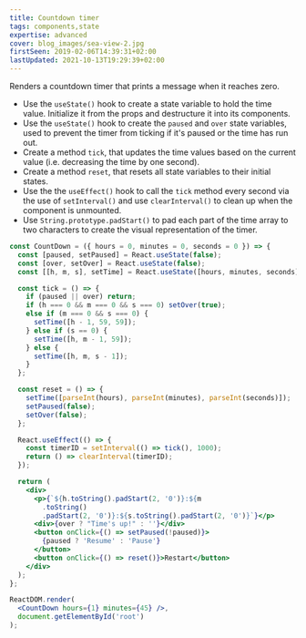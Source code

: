 ```yaml
---
title: Countdown timer
tags: components,state
expertise: advanced
cover: blog_images/sea-view-2.jpg
firstSeen: 2019-02-06T14:39:31+02:00
lastUpdated: 2021-10-13T19:29:39+02:00
---
```


Renders a countdown timer that prints a message when it reaches zero.

- Use the `useState()` hook to create a state variable to hold the time value. Initialize it from the props and destructure it into its components.
- Use the `useState()` hook to create the `paused` and `over` state variables, used to prevent the timer from ticking if it's paused or the time has run out.
- Create a method `tick`, that updates the time values based on the current value (i.e. decreasing the time by one second).
- Create a method `reset`, that resets all state variables to their initial states.
- Use the the `useEffect()` hook to call the `tick` method every second via the use of `setInterval()` and use `clearInterval()` to clean up when the component is unmounted.
- Use `String.prototype.padStart()` to pad each part of the time array to two characters to create the visual representation of the timer.

```jsx
const CountDown = ({ hours = 0, minutes = 0, seconds = 0 }) => {
  const [paused, setPaused] = React.useState(false);
  const [over, setOver] = React.useState(false);
  const [[h, m, s], setTime] = React.useState([hours, minutes, seconds]);

  const tick = () => {
    if (paused || over) return;
    if (h === 0 && m === 0 && s === 0) setOver(true);
    else if (m === 0 && s === 0) {
      setTime([h - 1, 59, 59]);
    } else if (s == 0) {
      setTime([h, m - 1, 59]);
    } else {
      setTime([h, m, s - 1]);
    }
  };

  const reset = () => {
    setTime([parseInt(hours), parseInt(minutes), parseInt(seconds)]);
    setPaused(false);
    setOver(false);
  };

  React.useEffect(() => {
    const timerID = setInterval(() => tick(), 1000);
    return () => clearInterval(timerID);
  });

  return (
    <div>
      <p>{`${h.toString().padStart(2, '0')}:${m
        .toString()
        .padStart(2, '0')}:${s.toString().padStart(2, '0')}`}</p>
      <div>{over ? "Time's up!" : ''}</div>
      <button onClick={() => setPaused(!paused)}>
        {paused ? 'Resume' : 'Pause'}
      </button>
      <button onClick={() => reset()}>Restart</button>
    </div>
  );
};
```

```jsx
ReactDOM.render(
  <CountDown hours={1} minutes={45} />,
  document.getElementById('root')
);
```
